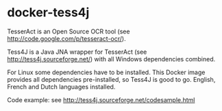 # docker-tess4j

TesserAct is an Open Source OCR tool (see http://code.google.com/p/tesseract-ocr/).

Tess4J is a Java JNA wrapper for TesserAct (see http://tess4j.sourceforge.net/) with all Windows dependencies combined.

For Linux some dependencies have to be installed. This Docker image provides all dependencies pre-installed, so Tess4J is good to go. English, French and Dutch languages installed.

Code example: see http://tess4j.sourceforge.net/codesample.html


<HighTML/>